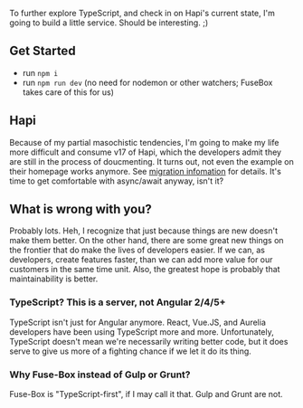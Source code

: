 To further explore TypeScript, and check in on Hapi's current state, I'm going to build a little service. Should be interesting. ;)

## Get Started

* run `npm i`
* run `npm run dev` (no need for nodemon or other watchers; FuseBox takes care of this for us)

## Hapi

Because of my partial masochistic tendencies, I'm going to make my life more difficult and consume v17 of Hapi, which the developers admit they are still in the process of doucmenting. It turns out, not even the example on their homepage works anymore. See [migration infomation](https://github.com/hapijs/hapi/issues/3658) for details. It's time to get comfortable with async/await anyway, isn't it?

## What is wrong with you?

Probably lots. Heh, I recognize that just because things are new doesn't make them better. On the other hand, there are some great new things on the frontier that do make the lives of developers easier. If we can, as developers, create features faster, than we can add more value for our customers in the same time unit. Also, the greatest hope is probably that maintainability is better.

### TypeScript? This is a server, not Angular 2/4/5+

TypeScript isn't just for Angular anymore. React, Vue.JS, and Aurelia developers have been using TypeScript more and more. Unfortunately, TypeScript doesn't mean we're necessarily writing better code, but it does serve to give us more of a fighting chance if we let it do its thing.

### Why Fuse-Box instead of Gulp or Grunt?

Fuse-Box is "TypeScript-first", if I may call it that. Gulp and Grunt are not.
